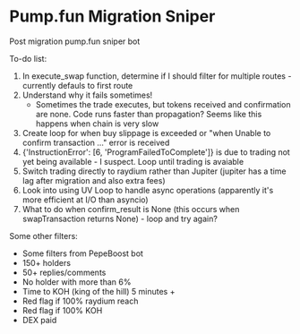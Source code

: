 # Pump.fun Migration Sniper
Post migration pump.fun sniper bot

To-do list:
1. In execute_swap function, determine if I should filter for multiple routes - currently defauls to first route
2. Understand why it fails sometimes!
    - Sometimes the trade executes, but tokens received and confirmation are none. Code runs faster than propagation? Seems like this happens when chain is very slow
3. Create loop for when buy slippage is exceeded or "when Unable to confirm transaction ..." error is received
4. {'InstructionError': [6, 'ProgramFailedToComplete']} is due to trading not yet being available - I suspect. Loop until trading is avaiable
5. Switch trading directly to raydium rather than Jupiter (jupiter has a time lag after migration and also extra fees)
6. Look into using UV Loop to handle async operations (apparently it's more efficient at I/O than asyncio)
7. What to do when confirm_result is None (this occurs when swapTransaction returns None) - loop and try again?


Some other filters:
- Some filters from PepeBoost bot
- 150+ holders
- 50+ replies/comments
- No holder with more than 6%
- Time to KOH (king of the hill) 5 minutes +
- Red flag if 100% raydium reach
- Red flag if 100% KOH
- DEX paid
